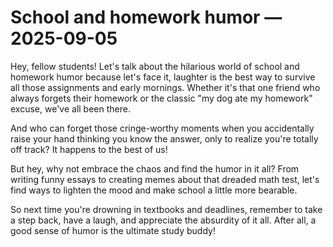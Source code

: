 # School and homework humor — 2025-09-05

Hey, fellow students! Let's talk about the hilarious world of school and homework humor because let's face it, laughter is the best way to survive all those assignments and early mornings. Whether it's that one friend who always forgets their homework or the classic "my dog ate my homework" excuse, we've all been there.

And who can forget those cringe-worthy moments when you accidentally raise your hand thinking you know the answer, only to realize you're totally off track? It happens to the best of us!

But hey, why not embrace the chaos and find the humor in it all? From writing funny essays to creating memes about that dreaded math test, let's find ways to lighten the mood and make school a little more bearable.

So next time you're drowning in textbooks and deadlines, remember to take a step back, have a laugh, and appreciate the absurdity of it all. After all, a good sense of humor is the ultimate study buddy!
